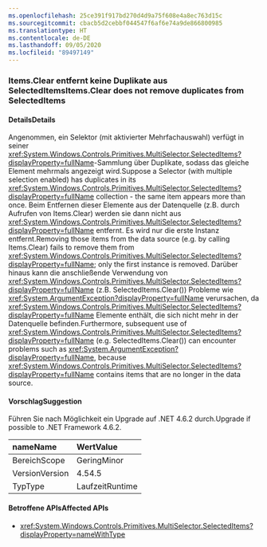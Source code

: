 ```yaml
---
ms.openlocfilehash: 25ce391f917bd270d4d9a75f608e4a8ec763d15c
ms.sourcegitcommit: cbacb5d2cebbf044547f6af6e74a9de866800985
ms.translationtype: HT
ms.contentlocale: de-DE
ms.lasthandoff: 09/05/2020
ms.locfileid: "89497149"
---
```

### <a name="itemsclear-does-not-remove-duplicates-from-selecteditems"></a><span data-ttu-id="a741b-101">Items.Clear entfernt keine Duplikate aus SelectedItems</span><span class="sxs-lookup"><span data-stu-id="a741b-101">Items.Clear does not remove duplicates from SelectedItems</span></span>

#### <a name="details"></a><span data-ttu-id="a741b-102">Details</span><span class="sxs-lookup"><span data-stu-id="a741b-102">Details</span></span>

<span data-ttu-id="a741b-103">Angenommen, ein Selektor (mit aktivierter Mehrfachauswahl) verfügt in seiner <xref:System.Windows.Controls.Primitives.MultiSelector.SelectedItems?displayProperty=fullName>-Sammlung über Duplikate, sodass das gleiche Element mehrmals angezeigt wird.</span><span class="sxs-lookup"><span data-stu-id="a741b-103">Suppose a Selector (with multiple selection enabled) has duplicates in its <xref:System.Windows.Controls.Primitives.MultiSelector.SelectedItems?displayProperty=fullName> collection - the same item appears more than once.</span></span>  <span data-ttu-id="a741b-104">Beim Entfernen dieser Elemente aus der Datenquelle (z.B. durch Aufrufen von Items.Clear) werden sie dann nicht aus <xref:System.Windows.Controls.Primitives.MultiSelector.SelectedItems?displayProperty=fullName> entfernt. Es wird nur die erste Instanz entfernt.</span><span class="sxs-lookup"><span data-stu-id="a741b-104">Removing those items from the data source (e.g. by calling Items.Clear) fails to remove them from <xref:System.Windows.Controls.Primitives.MultiSelector.SelectedItems?displayProperty=fullName>; only the first instance is removed.</span></span> <span data-ttu-id="a741b-105">Darüber hinaus kann die anschließende Verwendung von <xref:System.Windows.Controls.Primitives.MultiSelector.SelectedItems?displayProperty=fullName> (z.B. SelectedItems.Clear()) Probleme wie <xref:System.ArgumentException?displayProperty=fullName> verursachen, da <xref:System.Windows.Controls.Primitives.MultiSelector.SelectedItems?displayProperty=fullName> Elemente enthält, die sich nicht mehr in der Datenquelle befinden.</span><span class="sxs-lookup"><span data-stu-id="a741b-105">Furthermore, subsequent use of <xref:System.Windows.Controls.Primitives.MultiSelector.SelectedItems?displayProperty=fullName> (e.g. SelectedItems.Clear()) can encounter problems such as <xref:System.ArgumentException?displayProperty=fullName>, because <xref:System.Windows.Controls.Primitives.MultiSelector.SelectedItems?displayProperty=fullName> contains items that are no longer in the data source.</span></span>

#### <a name="suggestion"></a><span data-ttu-id="a741b-106">Vorschlag</span><span class="sxs-lookup"><span data-stu-id="a741b-106">Suggestion</span></span>

<span data-ttu-id="a741b-107">Führen Sie nach Möglichkeit ein Upgrade auf .NET 4.6.2 durch.</span><span class="sxs-lookup"><span data-stu-id="a741b-107">Upgrade if possible to .NET Framework 4.6.2.</span></span>

| <span data-ttu-id="a741b-108">name</span><span class="sxs-lookup"><span data-stu-id="a741b-108">Name</span></span>    | <span data-ttu-id="a741b-109">Wert</span><span class="sxs-lookup"><span data-stu-id="a741b-109">Value</span></span>       |
|:--------|:------------|
| <span data-ttu-id="a741b-110">Bereich</span><span class="sxs-lookup"><span data-stu-id="a741b-110">Scope</span></span>   |<span data-ttu-id="a741b-111">Gering</span><span class="sxs-lookup"><span data-stu-id="a741b-111">Minor</span></span>|
|<span data-ttu-id="a741b-112">Version</span><span class="sxs-lookup"><span data-stu-id="a741b-112">Version</span></span>|<span data-ttu-id="a741b-113">4.5</span><span class="sxs-lookup"><span data-stu-id="a741b-113">4.5</span></span>|
|<span data-ttu-id="a741b-114">Typ</span><span class="sxs-lookup"><span data-stu-id="a741b-114">Type</span></span>|<span data-ttu-id="a741b-115">Laufzeit</span><span class="sxs-lookup"><span data-stu-id="a741b-115">Runtime</span></span>|

#### <a name="affected-apis"></a><span data-ttu-id="a741b-116">Betroffene APIs</span><span class="sxs-lookup"><span data-stu-id="a741b-116">Affected APIs</span></span>

- <xref:System.Windows.Controls.Primitives.MultiSelector.SelectedItems?displayProperty=nameWithType>

<!--

#### Affected APIs

- `P:System.Windows.Controls.Primitives.MultiSelector.SelectedItems`

-->
